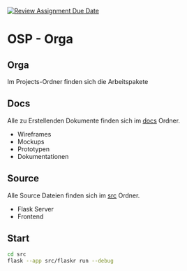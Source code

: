 [![Review Assignment Due Date](https://classroom.github.com/assets/deadline-readme-button-24ddc0f5d75046c5622901739e7c5dd533143b0c8e959d652212380cedb1ea36.svg)](https://classroom.github.com/a/FPIHxdpG)

# OSP - Orga

## Orga

Im Projects-Ordner finden sich die Arbeitspakete

## Docs

Alle zu Erstellenden Dokumente finden sich im [docs](docs) Ordner.

- Wireframes
- Mockups
- Prototypen
- Dokumentationen

## Source

Alle Source Dateien finden sich im [src](src) Ordner.

- Flask Server
- Frontend

## Start

```bash
cd src
flask --app src/flaskr run --debug
```
